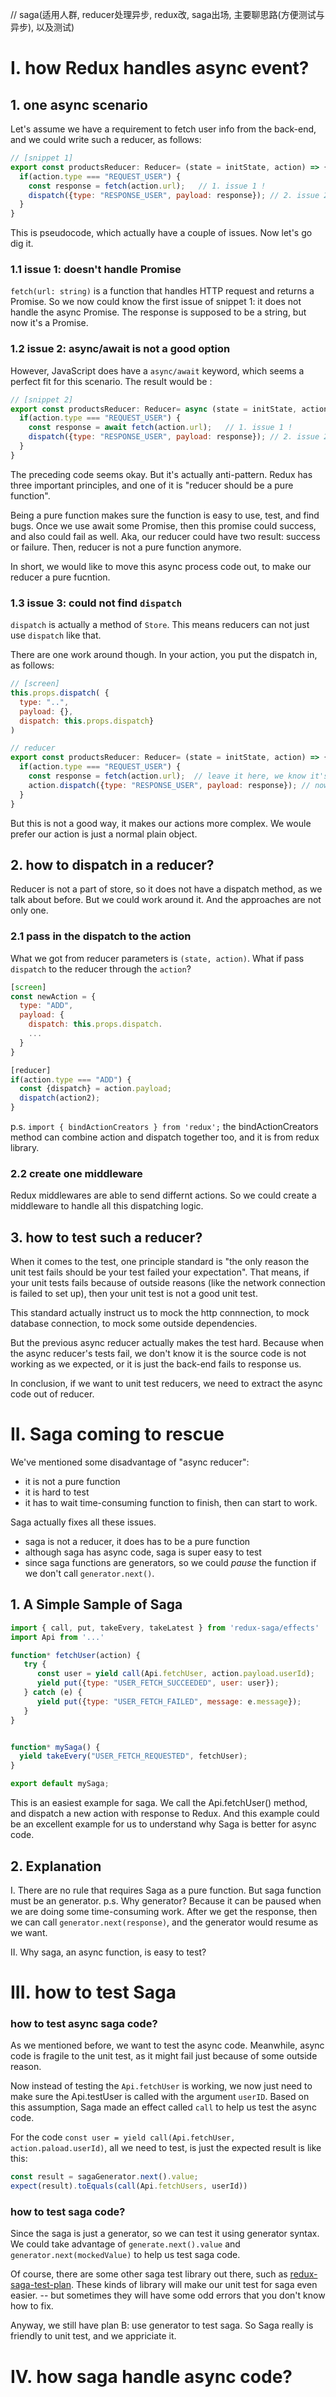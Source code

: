 // saga(适用人群, reducer处理异步, redux改, saga出场, 主要聊思路(方便测试与异步), 以及测试)

# I. how Redux handles async event?


## 1. one async scenario

Let's assume we have a requirement to fetch user info from the back-end, and we could write such a reducer, as follows: 

```javascript
// [snippet 1]
export const productsReducer: Reducer= (state = initState, action) => {
  if(action.type === "REQUEST_USER") {
    const response = fetch(action.url);   // 1. issue 1 !
    dispatch({type: "RESPONSE_USER", payload: response}); // 2. issue 2 !
  }
}
```

This is pseudocode, which actually have a couple of issues. Now let's go dig it.



### 1.1 issue 1: doesn't handle Promise
`fetch(url: string)` is a function that handles HTTP request and returns a Promise. So we now could know the first issue of snippet 1: it does not handle the async Promise. The response is supposed to be a string, but now it's a Promise.




### 1.2 issue 2: async/await is not a good option
 However, JavaScript does have a `async/await` keyword, which seems a perfect fit for this scenario. The result would be : 
 
 
```javascript
// [snippet 2]
export const productsReducer: Reducer= async (state = initState, action) => {
  if(action.type === "REQUEST_USER") {
    const response = await fetch(action.url);   // 1. issue 1 !
    dispatch({type: "RESPONSE_USER", payload: response}); // 2. issue 2 !
  }
}
```
 
The preceding code seems okay. But it's actually anti-pattern. Redux has three important principles, and one of it is "reducer should be a pure function".

Being a pure function makes sure the function is easy to use, test, and find bugs. Once we use await some Promise, then this promise could success, and also could fail as well. Aka, our reducer could have two result: success or failure. Then, reducer is not a pure function anymore. 

In short, we would like to move this async process code out, to make our reducer a pure fucntion.
 
### 1.3 issue 3: could not find `dispatch` 
`dispatch` is actually a method of `Store`. This means reducers can not just use `dispatch` like that.

There are one work around though. In your action, you put the dispatch in, as follows:

```javascript
// [screen]
this.props.dispatch( {
  type: "..", 
  payload: {}, 
  dispatch: this.props.dispatch}
)

// reducer
export const productsReducer: Reducer= (state = initState, action) => {
  if(action.type === "REQUEST_USER") {
    const response = fetch(action.url);  // leave it here, we know it's a issue
    action.dispatch({type: "RESPONSE_USER", payload: response}); // now we use `action.dispatch` instead
  }
}

```

But this is not a good way, it makes our actions more complex. We woule prefer our action is just a normal plain object.


## 2. how to dispatch in a reducer?
Reducer is not a part of store, so it does not have a dispatch method, as we talk about before. But we could work around it. And the approaches are not only one. 

### 2.1 pass in the dispatch to the action
What we got from reducer parameters is `(state, action)`. What if pass `dispatch` to the reducer through the `action`?

```javascript
[screen]
const newAction = {
  type: "ADD",
  payload: {
  	dispatch: this.props.dispatch.
  	...
  }
}

[reducer]
if(action.type === "ADD") {
  const {dispatch} = action.payload;
  dispatch(action2);
}
```

p.s. `import { bindActionCreators } from 'redux';` the bindActionCreators method can combine action and dispatch together too, and it is from redux library.

### 2.2 create one middleware
Redux middlewares are able to send differnt actions. So we could create a middleware to handle all this dispatching logic. 



## 3. how to test such a reducer?

When it comes to the test, one principle standard is "the only reason the unit test fails should be your test failed your expectation". That means, if your unit tests fails because of outside reasons (like the network connection is failed to set up), then your unit test is not a good unit test. 

This standard actually instruct us to mock the http connnection, to mock database connection, to mock some outside dependencies. 

But the previous async reducer actually makes the test hard. Because when the async reducer's tests fail, we don't know it is the source code is not working as we expected, or it is just the back-end fails to response us. 

In conclusion, if we want to unit test reducers, we need to extract the async code out of reducer. 




# II. Saga coming to rescue
We've mentioned some disadvantage of "async reducer":
* it is not a pure function
* it is hard to test
* it has to wait time-consuming function to finish, then can start to work.

Saga actually fixes all these issues. 
* saga is not a reducer, it does has to be a pure function
* although saga has async code, saga is super easy to test
* since saga functions are generators, so we could *pause* the function if we don't call `generator.next()`.

## 1. A Simple Sample of Saga

```javascript
import { call, put, takeEvery, takeLatest } from 'redux-saga/effects'
import Api from '...'

function* fetchUser(action) {
   try {
      const user = yield call(Api.fetchUser, action.payload.userId);
      yield put({type: "USER_FETCH_SUCCEEDED", user: user});
   } catch (e) {
      yield put({type: "USER_FETCH_FAILED", message: e.message});
   }
}


function* mySaga() {
  yield takeEvery("USER_FETCH_REQUESTED", fetchUser);
}

export default mySaga;
```

This is an easiest example for saga. We call the Api.fetchUser() method, and dispatch a new action with response to Redux. And this example could be an excellent example for us to understand why Saga is better for async code.

## 2. Explanation

I. There are no rule that requires Saga as a pure function. But saga function must be an generator. 
p.s. Why generator? Because it can be paused when we are doing some time-consuming work. After we get the response, then we can call `generator.next(response)`, and the generator would resume as we want.

II. Why saga, an async function, is easy to test?



# III. how to test Saga


### how to test async saga code?
As we mentioned before, we want to test the async code. Meanwhile, async code is fragile to the unit test, as it might fail just because of some outside reason. 

Now instead of testing the `Api.fetchUser` is working, we now just need to make sure the Api.testUser is called with the argument `userID`. Based on this assumption, Saga made an effect called `call` to help us test the async code.

For the code `const user = yield call(Api.fetchUser, action.paload.userId)`, all we need to test, is just the expected result is like this:

```javascript
const result = sagaGenerator.next().value;
expect(result).toEquals(call(Api.fetchUsers, userId))
```

### how to test saga code?
Since the saga is just a generator, so we can test it using generator syntax. We could take advantage of `generate.next().value` and `generator.next(mockedValue)` to help us test saga code.

Of course, there are some other saga test library out there, such as [redux-saga-test-plan](https://github.com/jfairbank/redux-saga-test-plan). These kinds of library will make our unit test for saga even easier. -- but sometimes they will have some odd errors that you don't know how to fix.

Anyway, we still have plan B: use generator to test saga. So Saga really is friendly to unit test, and we appriciate it.

# IV. how saga handle async code? 




```javascript

```
